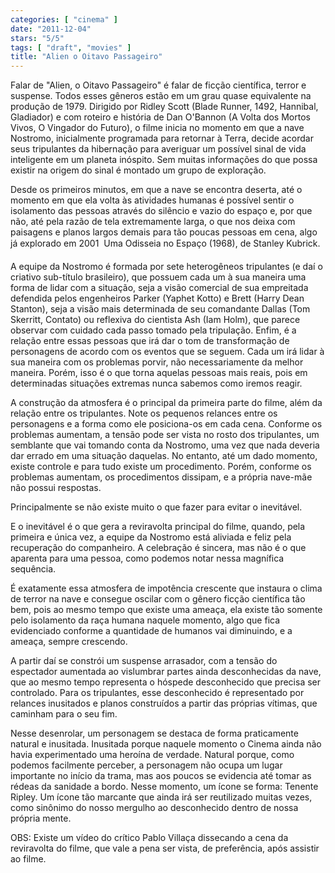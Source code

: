 ```yaml
---
categories: [ "cinema" ]
date: "2011-12-04"
stars: "5/5"
tags: [ "draft", "movies" ]
title: "Alien o Oitavo Passageiro"
---
```

Falar de "Alien, o Oitavo Passageiro" é falar de ficção científica,
terror e suspense. Todos esses gêneros estão em um grau quase
equivalente na produção de 1979. Dirigido por Ridley Scott (Blade
Runner, 1492, Hannibal, Gladiador) e com roteiro e história de Dan
O'Bannon (A Volta dos Mortos Vivos, O Vingador do Futuro), o filme inicia
no momento em que a nave Nostromo, inicialmente programada para retornar
à Terra, decide acordar seus tripulantes da hibernação para averiguar
um possível sinal de vida inteligente em um planeta inóspito. Sem
muitas informações do que possa existir na origem do sinal é montado
um grupo de exploração.

Desde os primeiros minutos, em que a nave se encontra deserta, até o
momento em que ela volta às atividades humanas é possível sentir o
isolamento das pessoas através do silêncio e vazio do espaço e, por
que não, até pela razão de tela extremamente larga, o que nos deixa
com paisagens e planos largos demais para tão poucas pessoas em cena,
algo já explorado em 2001  Uma Odisseia no Espaço (1968), de Stanley
Kubrick.

A equipe da Nostromo é formada por sete heterogêneos tripulantes (e daí
o criativo sub-título brasileiro), que possuem cada um à sua maneira uma
forma de lidar com a situação, seja a visão comercial de sua empreitada
defendida pelos engenheiros Parker (Yaphet Kotto) e Brett (Harry Dean
Stanton), seja a visão mais determinada de seu comandante Dallas (Tom
Skerritt, Contato) ou reflexiva do cientista Ash (Iam Holm), que parece
observar com cuidado cada passo tomado pela tripulação. Enfim, é a
relação entre essas pessoas que irá dar o tom de transformação de
personagens de acordo com os eventos que se seguem. Cada um irá lidar
à sua maneira com os problemas porvir, não necessariamente da melhor
maneira. Porém, isso é o que torna aquelas pessoas mais reais, pois
em determinadas situações extremas nunca sabemos como iremos reagir.

A construção da atmosfera é o principal da primeira parte do filme,
além da relação entre os tripulantes. Note os pequenos relances entre
os personagens e a forma como ele posiciona-os em cada cena. Conforme os
problemas aumentam, a tensão pode ser vista no rosto dos tripulantes,
um semblante que vai tomando conta da Nostromo, uma vez que nada deveria
dar errado em uma situação daquelas. No entanto, até um dado momento,
existe controle e para tudo existe um procedimento. Porém, conforme os
problemas aumentam, os procedimentos dissipam, e a própria nave-mãe
não possui respostas.

Principalmente se não existe muito o que fazer para evitar o
inevitável.

E o inevitável é o que gera a reviravolta principal do filme, quando,
pela primeira e única vez, a equipe da Nostromo está aliviada e feliz
pela recuperação do companheiro. A celebração é sincera, mas não
é o que aparenta para uma pessoa, como podemos notar nessa magnífica
sequência.

É exatamente essa atmosfera de impotência crescente que instaura o clima
de terror na nave e consegue oscilar com o gênero ficção científica
tão bem, pois ao mesmo tempo que existe uma ameaça, ela existe tão
somente pelo isolamento da raça humana naquele momento, algo que fica
evidenciado conforme a quantidade de humanos vai diminuindo, e a ameaça,
sempre crescendo.

A partir daí se constrói um suspense arrasador, com a tensão do
espectador aumentada ao vislumbrar partes ainda desconhecidas da nave,
que ao mesmo tempo representa o hóspede desconhecido que precisa ser
controlado. Para os tripulantes, esse desconhecido é representado por
relances inusitados e planos construídos a partir das próprias vítimas,
que caminham para o seu fim.

Nesse desenrolar, um personagem se destaca de forma praticamente natural
e inusitada. Inusitada porque naquele momento o Cinema ainda não havia
experimentado uma heroína de verdade. Natural porque, como podemos
facilmente perceber, a personagem não ocupa um lugar importante no
início da trama, mas aos poucos se evidencia até tomar as rédeas da
sanidade a bordo. Nesse momento, um ícone se forma: Tenente Ripley. Um
ícone tão marcante que ainda irá ser reutilizado muitas vezes, como
sinônimo do nosso mergulho ao desconhecido dentro de nossa própria
mente.

OBS: Existe um vídeo do crítico Pablo Villaça dissecando a cena da
reviravolta do filme, que vale a pena ser vista, de preferência, após
assistir ao filme.
